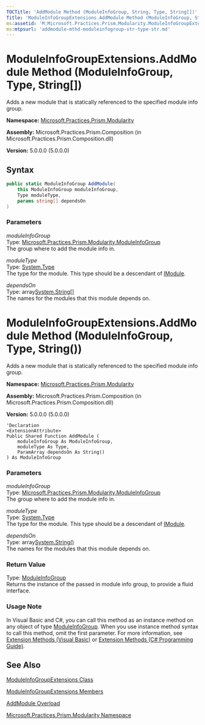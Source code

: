 ```yaml
---
TOCTitle: 'AddModule Method (ModuleInfoGroup, String, Type, String[])'
Title: 'ModuleInfoGroupExtensions.AddModule Method (ModuleInfoGroup, String, Type, String[]) (Microsoft.Practices.Prism.Modularity)'
ms:assetid: 'M:Microsoft.Practices.Prism.Modularity.ModuleInfoGroupExtensions.AddModule(Microsoft.Practices.Prism.Modularity.ModuleInfoGroup,System.String,System.Type,System.String[])'
ms:mtpsurl: 'addmodule-mthd-moduleinfogroup-str-type-str.md'
---
```


# ModuleInfoGroupExtensions.AddModule Method (ModuleInfoGroup, Type, String[])

Adds a new module that is statically referenced to the specified module info group.

**Namespace:** [Microsoft.Practices.Prism.Modularity](/patterns-practices/reference/mspp-modularity-namespace)

**Assembly:** Microsoft.Practices.Prism.Composition (in Microsoft.Practices.Prism.Composition.dll)

**Version:** 5.0.0.0 (5.0.0.0)

## Syntax

```C#
public static ModuleInfoGroup AddModule(
	this ModuleInfoGroup moduleInfoGroup,
	Type moduleType,
	params string[] dependsOn
)
```

### Parameters

*moduleInfoGroup*  
Type: [Microsoft.Practices.Prism.Modularity.ModuleInfoGroup](https://msdn.microsoft.com/library/microsoft.practices.prism.modularity.moduleinfogroup)  
The group where to add the module info in.

*moduleType*  
Type: [System.Type](http://msdn.microsoft.com/en-us/library/42892f65)  
The type for the module. This type should be a descendant of [IModule](https://msdn.microsoft.com/library/microsoft.practices.prism.modularity.imodule).

*dependsOn*  
Type: array[System.String[]](http://msdn.microsoft.com/en-us/library/s1wwdcbf)  
The names for the modules that this module depends on.


# ModuleInfoGroupExtensions.AddModule Method (ModuleInfoGroup, Type, String())

Adds a new module that is statically referenced to the specified module info group.

**Namespace:** [Microsoft.Practices.Prism.Modularity](/patterns-practices/reference/mspp-modularity-namespace)

**Assembly:** Microsoft.Practices.Prism.Composition (in Microsoft.Practices.Prism.Composition.dll)

**Version:** 5.0.0.0 (5.0.0.0)

```VB
'Declaration
<ExtensionAttribute> 
Public Shared Function AddModule ( 
	moduleInfoGroup As ModuleInfoGroup,
	moduleType As Type,
	ParamArray dependsOn As String()
) As ModuleInfoGroup
```

### Parameters

*moduleInfoGroup*  
Type: [Microsoft.Practices.Prism.Modularity.ModuleInfoGroup](https://msdn.microsoft.com/library/microsoft.practices.prism.modularity.moduleinfogroup)  
The group where to add the module info in.

*moduleType*  
Type: [System.Type](http://msdn.microsoft.com/en-us/library/42892f65)  
The type for the module. This type should be a descendant of [IModule](https://msdn.microsoft.com/library/microsoft.practices.prism.modularity.imodule).

*dependsOn*  
Type: array[System.String()](http://msdn.microsoft.com/en-us/library/s1wwdcbf)  
The names for the modules that this module depends on.


### Return Value

Type: [ModuleInfoGroup](/patterns-practices/reference/moduleinfogroup-class-mspp-modularity)  
Returns the instance of the passed in module info group, to provide a fluid interface.


### Usage Note

In Visual Basic and C\#, you can call this method as an instance method on any object of type [ModuleInfoGroup](/patterns-practices/reference/moduleinfogroup-class-mspp-modularity). When you use instance method syntax to call this method, omit the first parameter. For more information, see [Extension Methods (Visual Basic)](https://docs.microsoft.com/en-us/dotnet/visual-basic/programming-guide/language-features/procedures/extension-methods) or [Extension Methods (C\# Programming Guide)](https://docs.microsoft.com/en-us/dotnet/csharp/programming-guide/classes-and-structs/extension-methods).

## See Also

[ModuleInfoGroupExtensions Class](/patterns-practices/reference/moduleinfogroupextensions-class-mspp-modularity)

[ModuleInfoGroupExtensions Members](/patterns-practices/reference/moduleinfogroupextensions-members-mspp-modularity)

[AddModule Overload](/patterns-practices/reference/moduleinfogroupextensions-addmodule-method-mspp-modularity)

[Microsoft.Practices.Prism.Modularity Namespace](/patterns-practices/reference/mspp-modularity-namespace)
